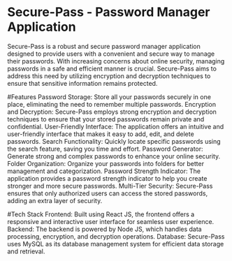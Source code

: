 # Secure-Pass - Password Manager Application

Secure-Pass is a robust and secure password manager application designed to provide users with a convenient and secure way to manage their passwords. With increasing concerns about online security, managing passwords in a safe and efficient manner is crucial. Secure-Pass aims to address this need by utilizing encryption and decryption techniques to ensure that sensitive information remains protected.

#Features
Password Storage: Store all your passwords securely in one place, eliminating the need to remember multiple passwords.
Encryption and Decryption: Secure-Pass employs strong encryption and decryption techniques to ensure that your stored passwords remain private and confidential.
User-Friendly Interface: The application offers an intuitive and user-friendly interface that makes it easy to add, edit, and delete passwords.
Search Functionality: Quickly locate specific passwords using the search feature, saving you time and effort.
Password Generator: Generate strong and complex passwords to enhance your online security.
Folder Organization: Organize your passwords into folders for better management and categorization.
Password Strength Indicator: The application provides a password strength indicator to help you create stronger and more secure passwords.
Multi-Tier Security: Secure-Pass ensures that only authorized users can access the stored passwords, adding an extra layer of security.

#Tech Stack
Frontend: Built using React JS, the frontend offers a responsive and interactive user interface for seamless user experience.
Backend: The backend is powered by Node JS, which handles data processing, encryption, and decryption operations.
Database: Secure-Pass uses MySQL as its database management system for efficient data storage and retrieval.
